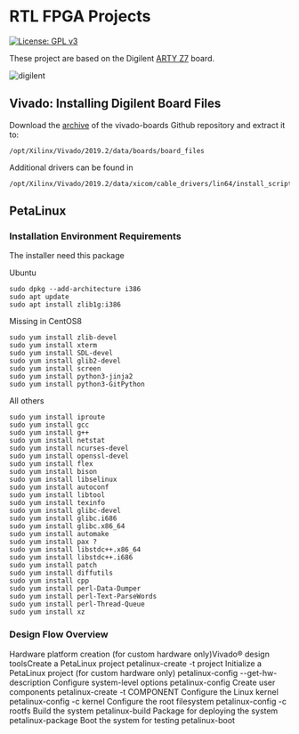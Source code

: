 # RTL FPGA Projects

[![License: GPL v3](https://img.shields.io/badge/License-GPLv3-blue.svg)](https://www.gnu.org/licenses/gpl-3.0)

These project are based on the Digilent [ARTY Z7](https://reference.digilentinc.com/reference/programmable-logic/arty-z7/start) board.

![digilent](https://reference.digilentinc.com/_media/reference/programmable-logic/arty-z7/arty-z7_-_obl_-_600.png)


## Vivado: Installing Digilent Board Files

Download the [archive](https://github.com/Digilent/vivado-boards/archive/master.zip?_ga=2.97053599.1009087387.1591531709-2003481732.1591531709) of the vivado-boards Github repository and extract it to:

```
/opt/Xilinx/Vivado/2019.2/data/boards/board_files
```

Additional drivers can be found in

```
/opt/Xilinx/Vivado/2019.2/data/xicom/cable_drivers/lin64/install_script/install_drivers
```

## PetaLinux

### Installation Environment Requirements

The installer need this package

Ubuntu
```
sudo dpkg --add-architecture i386
sudo apt update
sudo apt install zlib1g:i386
```

Missing in CentOS8
```
sudo yum install zlib-devel
sudo yum install xterm
sudo yum install SDL-devel
sudo yum install glib2-devel
sudo yum install screen
sudo yum install python3-jinja2
sudo yum install python3-GitPython
```

All others
```
sudo yum install iproute
sudo yum install gcc
sudo yum install g++
sudo yum install netstat
sudo yum install ncurses-devel
sudo yum install openssl-devel
sudo yum install flex
sudo yum install bison
sudo yum install libselinux
sudo yum install autoconf
sudo yum install libtool
sudo yum install texinfo
sudo yum install glibc-devel
sudo yum install glibc.i686
sudo yum install glibc.x86_64
sudo yum install automake
sudo yum install pax ?
sudo yum install libstdc++.x86_64
sudo yum install libstdc++.i686
sudo yum install patch
sudo yum install diffutils
sudo yum install cpp
sudo yum install perl-Data-Dumper
sudo yum install perl-Text-ParseWords
sudo yum install perl-Thread-Queue
sudo yum install xz

```

### Design Flow Overview
Hardware platform creation (for custom hardware only)Vivado® design toolsCreate a PetaLinux project
petalinux-create -t project
Initialize a PetaLinux project (for custom hardware only)
petalinux-config --get-hw-description
Configure system-level options
petalinux-config
Create user components
petalinux-create -t COMPONENT
Configure the Linux kernel
petalinux-config -c kernel
Configure the root filesystem
petalinux-config -c rootfs
Build the system
petalinux-build
Package for deploying the system
petalinux-package
Boot the system for testing
petalinux-boot



